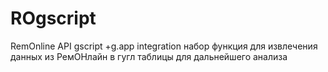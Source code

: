 # ROgscript
RemOnline API gscript +g.app integration
набор функция для извлечения данных из РемОНлайн в гугл таблицы для дальнейшего анализа


